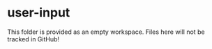 # user-input

This folder is provided as an empty workspace. Files here will not be tracked in GitHub!
